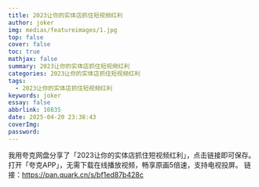 ```yaml
---
title: 2023让你的实体店抓住短视频红利
author: joker
img: medias/featureimages/1.jpg
top: false
cover: false
toc: true
mathjax: false
summary: 2023让你的实体店抓住短视频红利
categories: 2023让你的实体店抓住短视频红利
tags:
  - 2023让你的实体店抓住短视频红利
keywords: joker
essay: false
abbrlink: 10835
date: 2025-04-20 23:38:43
coverImg:
password:
---
```


我用夸克网盘分享了「2023让你的实体店抓住短视频红利」，点击链接即可保存。打开「夸克APP」，无需下载在线播放视频，畅享原画5倍速，支持电视投屏。
链接：https://pan.quark.cn/s/bf1ed87b428c
